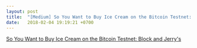 ```yaml
---
layout: post
title:  "[Medium] So You Want to Buy Ice Cream on the Bitcoin Testnet: Block and Jerry’s"
date:   2018-02-04 19:19:21 +0700
---
```


<a class="embedly-card" data-card-controls="0" href="https://medium.com/@robdurst/so-you-want-to-buy-ice-cream-on-the-bitcoin-testnet-block-and-jerrys-eb66c8d1296e">So You Want to Buy Ice Cream on the Bitcoin Testnet: Block and Jerry's</a>
<script async src="//cdn.embedly.com/widgets/platform.js" charset="UTF-8"></script>
